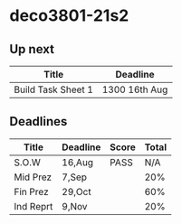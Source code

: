 # deco3801-21s2

## Up next

| Title                | Deadline
|----------------------|-----------------------
| Build Task Sheet 1   | 1300 16th Aug

## Deadlines

| Title     | Deadline   | Score    | Total
|-----------|------------|----------|--------
| S.O.W     | 16,Aug     |   PASS   | N/A
| Mid Prez  |  7,Sep     |          | 20%
| Fin Prez  | 29,Oct     |          | 60%
| Ind Reprt |  9,Nov     |          | 20%
